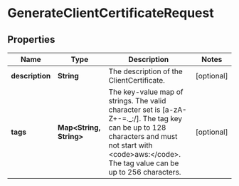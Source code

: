 

# GenerateClientCertificateRequest


## Properties

| Name | Type | Description | Notes |
|------------ | ------------- | ------------- | -------------|
|**description** | **String** | The description of the ClientCertificate. |  [optional] |
|**tags** | **Map&lt;String, String&gt;** | The key-value map of strings. The valid character set is [a-zA-Z+-&#x3D;._:/]. The tag key can be up to 128 characters and must not start with &lt;code&gt;aws:&lt;/code&gt;. The tag value can be up to 256 characters. |  [optional] |



